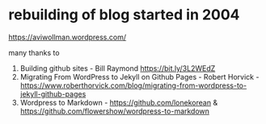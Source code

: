 # rebuilding of blog started in 2004
https://aviwollman.wordpress.com/

many thanks to
1. Building github sites - Bill Raymond
https://bit.ly/3L2WEdZ
2. Migrating From WordPress to Jekyll on Github Pages - Robert Horvick - https://www.roberthorvick.com/blog/migrating-from-wordpress-to-jekyll-github-pages
3. Wordpress to Markdown - https://github.com/lonekorean & https://github.com/flowershow/wordpress-to-markdown